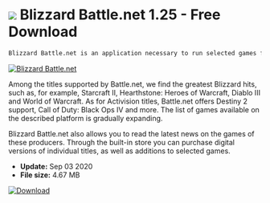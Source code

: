 # ![](https://cdn.softexe.net/static/icon/3/blizzard-battle.net-9129.png) Blizzard Battle.net 1.25 - Free Download

```sh
Blizzard Battle.net is an application necessary to run selected games from Blizzard Entertainment and Activision.
```
[![Blizzard Battle.net](https://gallery.dpcdn.pl/imgc/Tools/88832/g_-_420x350_1.5_-_x9a17ccf7-9580-4549-b65e-5728836df2d0.jpg)](https://softexe.net/win/hobbies-lifestyle/other/blizzard-battle.net:apba.html)

Among the titles supported by Battle.net, we find the greatest Blizzard hits, such as, for example, Starcraft II, Hearthstone: Heroes of Warcraft, Diablo III and World of Warcraft. As for Activision titles, Battle.net offers Destiny 2 support, Call of Duty: Black Ops IV and more. The list of games available on the described platform is gradually expanding.
 
 Blizzard Battle.net also allows you to read the latest news on the games of these producers. Through the built-in store you can purchase digital versions of individual titles, as well as additions to selected games.


- **Update:** Sep 03 2020
- **File size:** 4.67 MB

[![Download](https://cdn.softexe.net/static/img/download.png)](https://softexe.net/win/hobbies-lifestyle/other/blizzard-battle.net:apba.html)

